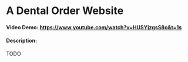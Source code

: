 # A Dental Order Website
#### Video Demo:  https://www.youtube.com/watch?v=HUSYjzgsS8o&t=1s
#### Description:
TODO
